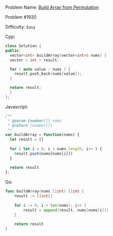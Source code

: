 Problem Name: [Build Array from Permutation](https://leetcode.com/problems/build-array-from-permutation/)

Problem #1920

Difficulty: `Easy`

Cpp:

```cpp
class Solution {
public:
  vector<int> buildArray(vector<int>& nums) {
  vector < int > result;

  for ( auto value : nums ) {
    result.push_back(nums[value]);
  }

  return result;
  }
};
```

Javascript:

```js
/**
 * @param {number[]} nums
 * @return {number[]}
 */
var buildArray = function(nums) {
  let result = []
    
  for ( let i = 0; i < nums.length; i++ ) {
    result.push(nums[nums[i]])
  }
    
  return result
};
```

Go:

```go
func buildArray(nums []int) []int {
    result := []int{}
    
    for i := 0; i < len(nums); i++ {
        result = append(result, nums[nums[i]])
    }
    
    return result
}
```
